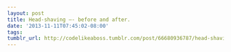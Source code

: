 ```yaml
---
layout: post
title: Head-shaving —- before and after.
date: '2013-11-11T07:45:02-08:00'
tags: 
tumblr_url: http://codelikeaboss.tumblr.com/post/66680936787/head-shaving-before-and-after
---
```

